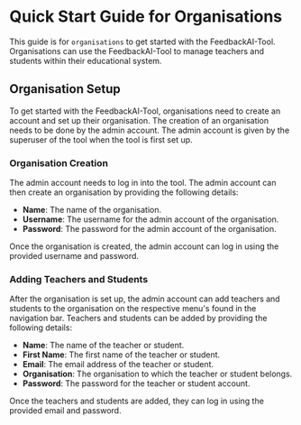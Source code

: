 # Quick Start Guide for Organisations

This guide is for `organisations` to get started with the FeedbackAI-Tool. Organisations can use the FeedbackAI-Tool to manage teachers and students within their educational system.

## Organisation Setup

To get started with the FeedbackAI-Tool, organisations need to create an account and set up their organisation. The creation of an organisation needs to be done by the admin account. The admin account is given by the superuser of the tool when the tool is first set up.

### Organisation Creation

The admin account needs to log in into the tool. The admin account can then create an organisation by providing the following details:

- **Name**: The name of the organisation.
- **Username**: The username for the admin account of the organisation.
- **Password**: The password for the admin account of the organisation.

Once the organisation is created, the admin account can log in using the provided username and password.

### Adding Teachers and Students

After the organisation is set up, the admin account can add teachers and students to the organisation on the respective menu's found in the navigation bar. Teachers and students can be added by providing the following details:

- **Name**: The name of the teacher or student.
- **First Name**: The first name of the teacher or student.
- **Email**: The email address of the teacher or student.
- **Organisation**: The organisation to which the teacher or student belongs.
- **Password**: The password for the teacher or student account.

Once the teachers and students are added, they can log in using the provided email and password.
